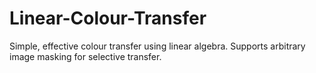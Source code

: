 # Linear-Colour-Transfer
Simple, effective colour transfer using linear algebra. Supports arbitrary image masking for selective transfer.
